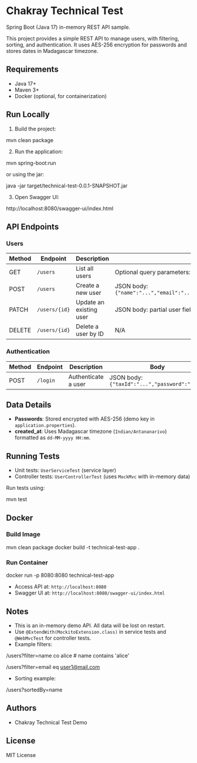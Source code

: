 ﻿# Chakray Technical Test

Spring Boot (Java 17) in-memory REST API sample.

This project provides a simple REST API to manage users, with filtering, sorting, and authentication. It uses AES-256 encryption for passwords and stores dates in Madagascar timezone.

## Requirements
- Java 17+
- Maven 3+
- Docker (optional, for containerization)

## Run Locally

1. Build the project:

mvn clean package

2. Run the application:

mvn spring-boot:run

or using the jar:

java -jar target/technical-test-0.0.1-SNAPSHOT.jar

3. Open Swagger UI:

http://localhost:8080/swagger-ui/index.html

## API Endpoints

### Users

| Method | Endpoint | Description | Body / Params |
|--------|---------|-------------|---------------|
| GET | `/users` | List all users | Optional query parameters: `sortedBy` (`email|id|name|phone|tax_id|created_at`), `filter` (`attr+op+value`, op in `co` (contains), `eq` (equals), `sw` (starts with), `ew` (ends with`)) |
| POST | `/users` | Create a new user | JSON body: `{"name":"...","email":"...","phone":"...","taxId":"...","password":"..."}` |
| PATCH | `/users/{id}` | Update an existing user | JSON body: partial user fields |
| DELETE | `/users/{id}` | Delete a user by ID | N/A |

### Authentication

| Method | Endpoint | Description | Body |
|--------|---------|-------------|------|
| POST | `/login` | Authenticate a user | JSON body: `{"taxId":"...","password":"..."}` |

## Data Details

- **Passwords**: Stored encrypted with AES-256 (demo key in `application.properties`).
- **created_at**: Uses Madagascar timezone (`Indian/Antananarivo`) formatted as `dd-MM-yyyy HH:mm`.

## Running Tests

- Unit tests: `UserServiceTest` (service layer)
- Controller tests: `UserControllerTest` (uses `MockMvc` with in-memory data)

Run tests using:

mvn test

## Docker

### Build Image

mvn clean package
docker build -t technical-test-app .

### Run Container

docker run -p 8080:8080 technical-test-app

- Access API at: `http://localhost:8080`
- Swagger UI at: `http://localhost:8080/swagger-ui/index.html`

## Notes

- This is an in-memory demo API. All data will be lost on restart.
- Use `@ExtendWith(MockitoExtension.class)` in service tests and `@WebMvcTest` for controller tests.
- Example filters:

/users?filter=name co alice   # name contains 'alice'

/users?filter=email eq user1@mail.com

- Sorting example:

/users?sortedBy=name

## Authors

- Chakray Technical Test Demo

## License

MIT License


